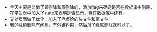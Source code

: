 * 今天主要是又做了真删除和假删除的，添加flag来确定是否在数据库中删除，在学生表中加入了state来表明是否显示，但在数据库中还有。
* 又对页面做了优化，加入了老师给的头文件和尾文件。
* 我的成绩删除有问题，有外键约束，然后加了级联删除就可以了。
